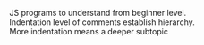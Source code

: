 JS programs to understand from beginner level. <br>
Indentation level of comments establish hierarchy.<br>
More indentation means a deeper subtopic
